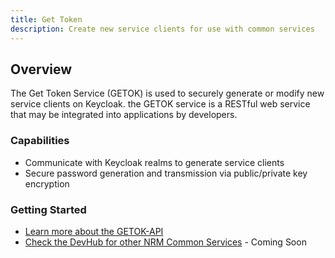 ```yaml
---
title: Get Token
description: Create new service clients for use with common services
---
```


## Overview

The Get Token Service (GETOK) is used to securely generate or modify new service clients on Keycloak. the GETOK service is a RESTful web service that may be integrated into applications by developers.

### Capabilities

* Communicate with Keycloak realms to generate service clients
* Secure password generation and transmission via public/private key encryption

### Getting Started

* [Learn more about the GETOK-API](../README.md)
* [Check the DevHub for other NRM Common Services](https://developer.gov.bc.ca) - Coming Soon
